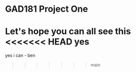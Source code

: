 # GAD181 Project One

Let's hope you can all see this
<<<<<<< HEAD
yes 
=======
yes i can - ben
>>>>>>> main
